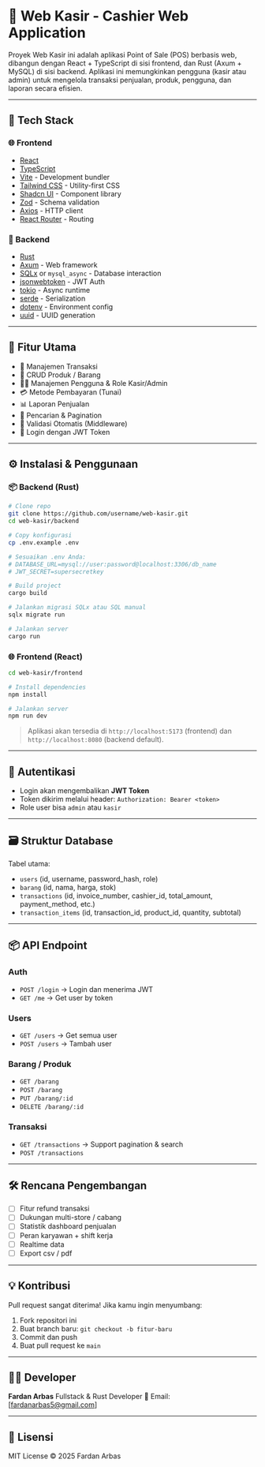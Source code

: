 # 🧾 Web Kasir - Cashier Web Application

Proyek Web Kasir ini adalah aplikasi Point of Sale (POS) berbasis web, dibangun dengan React + TypeScript di sisi frontend, dan Rust (Axum + MySQL) di sisi backend.
Aplikasi ini memungkinkan pengguna (kasir atau admin) untuk mengelola transaksi penjualan, produk, pengguna, dan laporan secara efisien.

---

## 🚀 Tech Stack

### 🌐 Frontend
- [React](https://reactjs.org/)
- [TypeScript](https://www.typescriptlang.org/)
- [Vite](https://vitejs.dev/) - Development bundler
- [Tailwind CSS](https://tailwindcss.com/) - Utility-first CSS
- [Shadcn UI](https://ui.shadcn.com/) - Component library
- [Zod](https://zod.dev/) - Schema validation
- [Axios](https://axios-http.com/) - HTTP client
- [React Router](https://reactrouter.com/) - Routing

### 🦀 Backend
- [Rust](https://www.rust-lang.org/)
- [Axum](https://docs.rs/axum/latest/axum/) - Web framework
- [SQLx](https://docs.rs/sqlx/latest/sqlx/) or `mysql_async` - Database interaction
- [jsonwebtoken](https://docs.rs/jsonwebtoken/latest/jsonwebtoken/) - JWT Auth
- [tokio](https://tokio.rs/) - Async runtime
- [serde](https://serde.rs/) - Serialization
- [dotenv](https://docs.rs/dotenv/latest/dotenv/) - Environment config
- [uuid](https://docs.rs/uuid/latest/uuid/) - UUID generation

---

## 📁 Fitur Utama

- 🧾 Manajemen Transaksi
- 🛒 CRUD Produk / Barang
- 👨‍💼 Manajemen Pengguna & Role Kasir/Admin
- 💳 Metode Pembayaran (Tunai)
- 📊 Laporan Penjualan
- 🔎 Pencarian & Pagination
- 🧠 Validasi Otomatis (Middleware)
- 🔐 Login dengan JWT Token

---

## ⚙️ Instalasi & Penggunaan

### 📦 Backend (Rust)

```bash
# Clone repo
git clone https://github.com/username/web-kasir.git
cd web-kasir/backend

# Copy konfigurasi
cp .env.example .env

# Sesuaikan .env Anda:
# DATABASE_URL=mysql://user:password@localhost:3306/db_name
# JWT_SECRET=supersecretkey

# Build project
cargo build

# Jalankan migrasi SQLx atau SQL manual
sqlx migrate run

# Jalankan server
cargo run
````

### 🌐 Frontend (React)

```bash
cd web-kasir/frontend

# Install dependencies
npm install

# Jalankan server
npm run dev
```

> Aplikasi akan tersedia di `http://localhost:5173` (frontend) dan `http://localhost:8080` (backend default).

---

## 🔐 Autentikasi

* Login akan mengembalikan **JWT Token**
* Token dikirim melalui header:
  `Authorization: Bearer <token>`
* Role user bisa `admin` atau `kasir`

---

## 🗃️ Struktur Database

Tabel utama:

* `users` (id, username, password\_hash, role)
* `barang` (id, nama, harga, stok)
* `transactions` (id, invoice\_number, cashier\_id, total\_amount, payment\_method, etc.)
* `transaction_items` (id, transaction\_id, product\_id, quantity, subtotal)

---

## 📦 API Endpoint

### Auth

* `POST /login` → Login dan menerima JWT
* `GET /me` → Get user by token

### Users

* `GET /users` → Get semua user
* `POST /users` → Tambah user

### Barang / Produk

* `GET /barang`
* `POST /barang`
* `PUT /barang/:id`
* `DELETE /barang/:id`

### Transaksi

* `GET /transactions` → Support pagination & search
* `POST /transactions`

---

## 🛠️ Rencana Pengembangan

* [ ] Fitur refund transaksi
* [ ] Dukungan multi-store / cabang
* [ ] Statistik dashboard penjualan
* [ ] Peran karyawan + shift kerja
* [ ] Realtime data
* [ ] Export csv / pdf

---

## 💡 Kontribusi

Pull request sangat diterima! Jika kamu ingin menyumbang:

1. Fork repositori ini
2. Buat branch baru: `git checkout -b fitur-baru`
3. Commit dan push
4. Buat pull request ke `main`

---

## 👨‍💻 Developer

**Fardan Arbas**
Fullstack & Rust Developer
📧 Email: \[[fardanarbas5@gmail.com](fardanarbas5@gmail.com)]

---

## 📄 Lisensi

MIT License © 2025 Fardan Arbas
